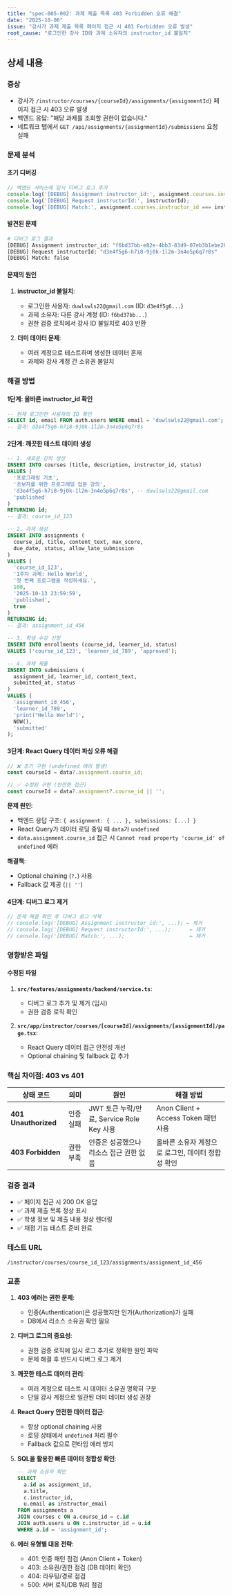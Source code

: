 ```yaml
---
title: "spec-005-002: 과제 제출 목록 403 Forbidden 오류 해결"
date: "2025-10-06"
issue: "강사가 과제 제출 목록 페이지 접근 시 403 Forbidden 오류 발생"
root_cause: "로그인한 강사 ID와 과제 소유자의 instructor_id 불일치"
---
```


## 상세 내용

### 증상
- 강사가 `/instructor/courses/{courseId}/assignments/{assignmentId}` 페이지 접근 시 403 오류 발생
- 백엔드 응답: "해당 과제를 조회할 권한이 없습니다."
- 네트워크 탭에서 `GET /api/assignments/{assignmentId}/submissions` 요청 실패

### 문제 분석

#### 초기 디버깅
```typescript
// 백엔드 서비스에 임시 디버그 로그 추가
console.log('[DEBUG] Assignment instructor_id:', assignment.courses.instructor_id);
console.log('[DEBUG] Request instructorId:', instructorId);
console.log('[DEBUG] Match:', assignment.courses.instructor_id === instructorId);
```

#### 발견된 문제
```bash
# 디버그 로그 결과
[DEBUG] Assignment instructor_id: "f6bd37bb-e82e-4bb3-83d9-07eb3b1ebe28"
[DEBUG] Request instructorId: "d3e4f5g6-h7i8-9j0k-1l2m-3n4o5p6q7r8s"
[DEBUG] Match: false
```

#### 문제의 원인
1. **instructor_id 불일치**:
   - 로그인한 사용자: `duwlswls22@gmail.com` (ID: `d3e4f5g6...`)
   - 과제 소유자: 다른 강사 계정 (ID: `f6bd37bb...`)
   - 권한 검증 로직에서 강사 ID 불일치로 403 반환

2. **더미 데이터 문제**:
   - 여러 계정으로 테스트하며 생성한 데이터 혼재
   - 과제와 강사 계정 간 소유권 불일치

### 해결 방법

#### 1단계: 올바른 instructor_id 확인
```sql
-- 현재 로그인한 사용자의 ID 확인
SELECT id, email FROM auth.users WHERE email = 'duwlswls22@gmail.com';
-- 결과: d3e4f5g6-h7i8-9j0k-1l2m-3n4o5p6q7r8s
```

#### 2단계: 깨끗한 테스트 데이터 생성
```sql
-- 1. 새로운 강의 생성
INSERT INTO courses (title, description, instructor_id, status)
VALUES (
  '프로그래밍 기초',
  '초보자를 위한 프로그래밍 입문 강의',
  'd3e4f5g6-h7i8-9j0k-1l2m-3n4o5p6q7r8s', -- duwlswls22@gmail.com
  'published'
)
RETURNING id;
-- 결과: course_id_123

-- 2. 과제 생성
INSERT INTO assignments (
  course_id, title, content_text, max_score,
  due_date, status, allow_late_submission
)
VALUES (
  'course_id_123',
  '1주차 과제: Hello World',
  '첫 번째 프로그램을 작성하세요.',
  100,
  '2025-10-13 23:59:59',
  'published',
  true
)
RETURNING id;
-- 결과: assignment_id_456

-- 3. 학생 수강 신청
INSERT INTO enrollments (course_id, learner_id, status)
VALUES ('course_id_123', 'learner_id_789', 'approved');

-- 4. 과제 제출
INSERT INTO submissions (
  assignment_id, learner_id, content_text,
  submitted_at, status
)
VALUES (
  'assignment_id_456',
  'learner_id_789',
  'print("Hello World")',
  NOW(),
  'submitted'
);
```

#### 3단계: React Query 데이터 파싱 오류 해결
```typescript
// ❌ 초기 구현 (undefined 에러 발생)
const courseId = data?.assignment.course_id;

// ✅ 수정된 구현 (안전한 접근)
const courseId = data?.assignment?.course_id || '';
```

**문제 원인**:
- 백엔드 응답 구조: `{ assignment: { ... }, submissions: [...] }`
- React Query가 데이터 로딩 중일 때 `data`가 `undefined`
- `data.assignment.course_id` 접근 시 `Cannot read property 'course_id' of undefined` 에러

**해결책**:
- Optional chaining (`?.`) 사용
- Fallback 값 제공 (`|| ''`)

#### 4단계: 디버그 로그 제거
```typescript
// 문제 해결 확인 후 디버그 로그 삭제
// console.log('[DEBUG] Assignment instructor_id:', ...); ← 제거
// console.log('[DEBUG] Request instructorId:', ...);      ← 제거
// console.log('[DEBUG] Match:', ...);                     ← 제거
```

### 영향받은 파일

#### 수정된 파일
1. **`src/features/assignments/backend/service.ts`**:
   - 디버그 로그 추가 및 제거 (임시)
   - 권한 검증 로직 확인

2. **`src/app/instructor/courses/[courseId]/assignments/[assignmentId]/page.tsx`**:
   - React Query 데이터 접근 안전성 개선
   - Optional chaining 및 fallback 값 추가

### 핵심 차이점: 403 vs 401

| 상태 코드 | 의미 | 원인 | 해결 방법 |
|-----------|------|------|-----------|
| **401 Unauthorized** | 인증 실패 | JWT 토큰 누락/만료, Service Role Key 사용 | Anon Client + Access Token 패턴 사용 |
| **403 Forbidden** | 권한 부족 | 인증은 성공했으나 리소스 접근 권한 없음 | 올바른 소유자 계정으로 로그인, 데이터 정합성 확인 |

### 검증 결과
- ✅ 페이지 접근 시 200 OK 응답
- ✅ 과제 제출 목록 정상 표시
- ✅ 학생 정보 및 제출 내용 정상 렌더링
- ✅ 채점 기능 테스트 준비 완료

### 테스트 URL
```
/instructor/courses/course_id_123/assignments/assignment_id_456
```

### 교훈

1. **403 에러는 권한 문제**:
   - 인증(Authentication)은 성공했지만 인가(Authorization)가 실패
   - DB에서 리소스 소유권 확인 필요

2. **디버그 로그의 중요성**:
   - 권한 검증 로직에 임시 로그 추가로 정확한 원인 파악
   - 문제 해결 후 반드시 디버그 로그 제거

3. **깨끗한 테스트 데이터 관리**:
   - 여러 계정으로 테스트 시 데이터 소유권 명확히 구분
   - 단일 강사 계정으로 일관된 더미 데이터 생성 권장

4. **React Query 안전한 데이터 접근**:
   - 항상 optional chaining 사용
   - 로딩 상태에서 `undefined` 처리 필수
   - Fallback 값으로 런타임 에러 방지

5. **SQL을 활용한 빠른 데이터 정합성 확인**:
   ```sql
   -- 과제 소유자 확인
   SELECT
     a.id as assignment_id,
     a.title,
     c.instructor_id,
     u.email as instructor_email
   FROM assignments a
   JOIN courses c ON a.course_id = c.id
   JOIN auth.users u ON c.instructor_id = u.id
   WHERE a.id = 'assignment_id';
   ```

6. **에러 유형별 대응 전략**:
   - 401: 인증 패턴 점검 (Anon Client + Token)
   - 403: 소유권/권한 점검 (DB 데이터 확인)
   - 404: 라우팅/경로 점검
   - 500: 서버 로직/DB 쿼리 점검
